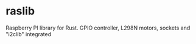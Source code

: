 # raslib
Raspberry PI library for Rust. GPIO controller, L298N motors, sockets and 
"i2clib" integrated 
